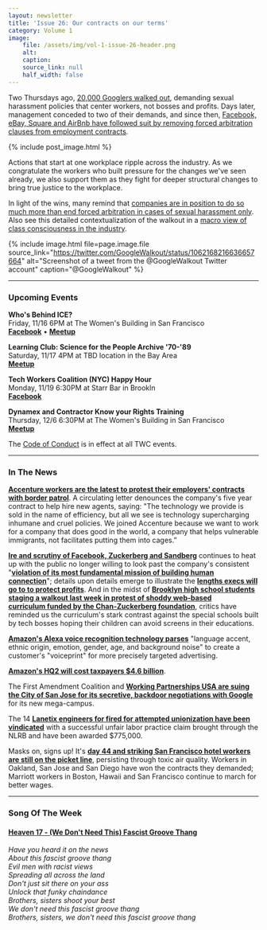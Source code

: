 ```yaml
---
layout: newsletter
title: 'Issue 26: Our contracts on our terms'
category: Volume 1
image:
    file: /assets/img/vol-1-issue-26-header.png
    alt: 
    caption: 
    source_link: null
    half_width: false
---
```


<!-- Content imported from: https://mailchi.mp/95d2521a9bd7/tech-workers-coalition-update-1284985?e=dbff030191 -->

Two Thursdays ago, [20,000 Googlers walked out](https://mailchi.mp/376dda21f8aa/tech-workers-coalition-update-1278777?e=dbff030191), demanding sexual harassment policies that center workers, not bosses and profits. Days later, management conceded to two of their demands, and since then, [Facebook, eBay, Square and AirBnb have followed suit by removing forced arbitration clauses from employment contracts](https://www.buzzfeednews.com/article/daveyalba/tech-companies-end-forced-arbitration-airbnb-ebay).  
  
<!--excerpt-->

{% include post_image.html %}

Actions that start at one workplace ripple across the industry. As we congratulate the workers who built pressure for the changes we've seen already, we also support them as they fight for deeper structural changes to bring true justice to the workplace.

In light of the wins, many remind that [companies are in position to do so much more than end forced arbitration in cases of sexual harassment only](https://www.nytimes.com/2018/11/14/opinion/arbitration-google-facebook-employment.html). Also see this detailed contextualization of the walkout in a [macro view of class consciousness in the industry](https://jacobinmag.com/2018/11/tech-worker-organizing-google-union-walkout).

{% include image.html
    file=page.image.file
    source_link="https://twitter.com/GoogleWalkout/status/1062168216636657664"
    alt="Screenshot of a tweet from the @GoogleWalkout Twitter account"
    caption="@GoogleWalkout"
%}

***

###  Upcoming Events

**Who's Behind ICE?**  
Friday, 11/16 6PM at The Women's Building in San Francisco  
[**Facebook**](https://www.facebook.com/events/262360374626736/) • [**Meetup**](https://www.meetup.com/Tech-Workers-Coalition/events/256381780/)  
  
**Learning Club: Science for the People Archive '70-'89**  
Saturday, 11/17 4PM at TBD location in the Bay Area  
[**Meetup**](https://www.meetup.com/Tech-Workers-Coalition/events/256062613/)  
  
**Tech Workers Coalition (NYC) Happy Hour**  
Monday, 11/19 6:30PM at Starr Bar in Brookln  
[**Facebook**](https://www.facebook.com/pg/TechWorkersCoalition/events/?ref=page_internal)  
  
**Dynamex and Contractor Know your Rights Training**  
Thursday, 12/6 6:30PM at The Women's Building in San Francisco  
[**Meetup**](https://www.meetup.com/Tech-Workers-Coalition/events/256382433/)

The [Code of Conduct](https://techworkerscoalition.org/community-guide/) is in effect at all TWC events.

***

###  In The News

[**Accenture workers are the latest to protest their employers' contracts with border patrol**](https://www.bloomberg.com/news/articles/2018-11-15/accenture-staff-circulating-petition-to-dump-border-patrol-pact). A circulating letter denounces the company's five year contract to help hire new agents, saying: "The technology we provide is sold in the name of efficiency, but all we see is technology supercharging inhumane and cruel policies. We joined Accenture because we want to work for a company that does good in the world, a company that helps vulnerable immigrants, not facilitates putting them into cages.”  
  
[**Ire and scrutiny of Facebook, Zuckerberg and Sandberg**](https://www.bloomberg.com/news/articles/2018-11-16/facebook-morale-already-hurt-by-share-drop-suffers-another-hit) continues to heat up with the public no longer willing to look past the company's&nbsp;consistent "[**violation of its most fundamental mission of building human connection**](https://www.nytimes.com/2018/11/15/technology/zuckerberg-facebook-sandberg-tactics.html)"; details upon details emerge to illustrate the [**lengths execs will go to to protect profits**](https://www.nytimes.com/2018/11/14/technology/facebook-data-russia-election-racism.html). And in the midst of [**Brooklyn high school students staging a walkout last week in protest of shoddy web-based curriculum&nbsp;funded by the Chan-Zuckerberg foundation**](https://www.businessinsider.com/summit-learning-school-curriculum-funded-by-zuckerberg-faces-backlash-brooklyn-2018-11), critics have reminded us the curriculum's stark contrast against the special schools built by tech bosses hoping their children can avoid screens in their educations.  
  
[**Amazon's Alexa voice recognition technology parses**](https://theintercept.com/2018/11/15/amazon-echo-voice-recognition-accents-alexa/) "language accent, ethnic origin, emotion, gender, age, and background noise" to create a customer's "voiceprint" for more precisely targeted advertising.  
  
[**Amazon's HQ2 will cost taxpayers $4.6 billion**](https://theintercept.com/2018/11/15/amazon-hq2-long-island-city-virginia-subsidies/).  
  
The First Amendment Coalition and [**Working Partnerships USA are suing the City of San Jose for its secretive, backdoor negotiations with Google**](https://www.bloomberg.com/news/articles/2018-11-13/google-s-san-jose-campus-triggers-lawsuit-over-deal-s-secrecy) for its new mega-campus.  
  
The 14 [**Lanetix engineers for fired for attempted unionization have been vindicated**](https://spectrum.ieee.org/view-from-the-valley/at-work/tech-careers/startup-lanetix-pays-775000-to-software-engineers-fired-for-union-organizing) with a successful unfair labor practice claim brought through the NLRB and have been awarded $775,000.  
  
Masks on, signs up! It's [**day 44 and striking San Francisco hotel workers are still on the picket line**](https://twitter.com/elNabors/status/1063129053878640640), persisting through toxic air quality. Workers in Oakland, San Jose and San Diego have won the contracts they demanded; Marriott workers in Boston, Hawaii and San Francisco continue to march for better wages. 

***

### Song Of The Week

#### [**Heaven 17 - (We Don't Need This) Fascist Groove Thang**](https://youtu.be/lV5dbcOmw6I)
  
_Have you heard it on the news_  
_About this fascist groove thang_  
_Evil men with racist views_  
_Spreading all across the land_  
_Don't just sit there on your ass_  
_Unlock that funky chaindance_  
_Brothers, sisters shoot your best_  
_We don't need this fascist groove thang_  
_Brothers, sisters, we don't need this fascist groove thang_  
